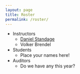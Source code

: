 ```yaml
---
layout: page
title: Roster
permalink: /roster/
---
```


- Instructors
    - [Daniel Standage]({{site.baseurl}}/notebooks/standage/)
    - Volker Brendel
- Students
    - Place your names here!
- Auditors
    - Do we have any this year?